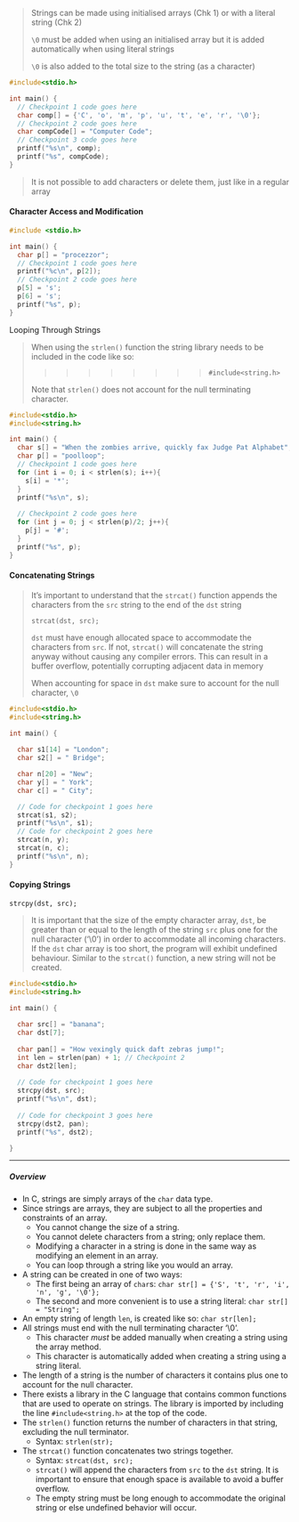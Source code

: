 
 > Strings can be made using initialised arrays (Chk 1) or with a literal string (Chk 2)
 > 
 > `\0` must be added when using an initialised array but it is added automatically when using literal strings
 > 
 > `\0` is also added to the total size to the string (as a character)


```c
#include<stdio.h>

int main() {
  // Checkpoint 1 code goes here
  char comp[] = {'C', 'o', 'm', 'p', 'u', 't', 'e', 'r', '\0'};
  // Checkpoint 2 code goes here
  char compCode[] = "Computer Code";
  // Checkpoint 3 code goes here   
  printf("%s\n", comp);   
  printf("%s", compCode);   
}
```


> It is not possible to add characters or delete them, just like in a regular array

#### Character Access and Modification

```c
#include <stdio.h>

int main() {
  char p[] = "procezzor";
  // Checkpoint 1 code goes here
  printf("%c\n", p[2]);
  // Checkpoint 2 code goes here
  p[5] = 's';
  p[6] = 's';
  printf("%s", p);
}
```


Looping Through Strings

> When using the `strlen()` function the string library needs to be included in the code like so:
> 
>>>>>>>>>`#include<string.h>`
>
>Note that `strlen()` does not account for the null terminating character.

```c
#include<stdio.h>
#include<string.h>

int main() {
  char s[] = "When the zombies arrive, quickly fax Judge Pat Alphabet";
  char p[] = "poolloop";  
  // Checkpoint 1 code goes here
  for (int i = 0; i < strlen(s); i++){
    s[i] = '*';
  }
  printf("%s\n", s);
  
  // Checkpoint 2 code goes here
  for (int j = 0; j < strlen(p)/2; j++){
    p[j] = '#';
  }
  printf("%s", p);
}
```


#### Concatenating Strings

> It’s important to understand that the `strcat()` function appends the characters from the `src` string to the end of the `dst` string
> 
>  `strcat(dst, src);`
>  
>  `dst` must have enough allocated space to accommodate the characters from `src`. If not, `strcat()` will concatenate the string anyway without causing any compiler errors. This can result in a buffer overflow, potentially corrupting adjacent data in memory
>
>When accounting for space in `dst` make sure to account for the null character, `\0`

```c
#include<stdio.h>
#include<string.h>

int main() {
    
  char s1[14] = "London";
  char s2[] = " Bridge";

  char n[20] = "New";
  char y[] = " York";
  char c[] = " City";

  // Code for checkpoint 1 goes here
  strcat(s1, s2);
  printf("%s\n", s1);
  // Code for checkpoint 2 goes here
  strcat(n, y);
  strcat(n, c);
  printf("%s\n", n);
}
```


#### Copying Strings
 
`strcpy(dst, src);`

>It is important that the size of the empty character array, `dst`, be greater than or equal to the length of the string `src` plus one for the null character (‘\0’) in order to accommodate all incoming characters. If the `dst` char array is too short, the program will exhibit undefined behaviour. Similar to the `strcat()` function, a new string will not be created.

```c
#include<stdio.h>
#include<string.h>

int main() {
  
  char src[] = "banana";
  char dst[7];
  
  char pan[] = "How vexingly quick daft zebras jump!";
  int len = strlen(pan) + 1; // Checkpoint 2
  char dst2[len];
  
  // Code for checkpoint 1 goes here
  strcpy(dst, src);
  printf("%s\n", dst);  
  
  // Code for checkpoint 3 goes here
  strcpy(dst2, pan);
  printf("%s", dst2);

}
```


---
##### Overview

- In C, strings are simply arrays of the `char` data type.
- Since strings are arrays, they are subject to all the properties and constraints of an array.
    - You cannot change the size of a string.
    - You cannot delete characters from a string; only replace them.
    - Modifying a character in a string is done in the same way as modifying an element in an array.
    - You can loop through a string like you would an array.
- A string can be created in one of two ways:
    - The first being an array of `char`s: `char str[] = {'S', 't', 'r', 'i', 'n', 'g', '\0'};`
    - The second and more convenient is to use a string literal: `char str[] = "String";`
- An empty string of length `len`, is created like so: `char str[len];`
- All strings must end with the null terminating character ‘\0’.
    - This character _must_ be added manually when creating a string using the array method.
    - This character is automatically added when creating a string using a string literal.
- The length of a string is the number of characters it contains plus one to account for the null character.
- There exists a library in the C language that contains common functions that are used to operate on strings. The library is imported by including the line `#include<string.h>` at the top of the code.
- The `strlen()` function returns the number of characters in that string, excluding the null terminator.
    - Syntax: `strlen(str);`
- The `strcat()` function concatenates two strings together.
    - Syntax: `strcat(dst, src);`
    - `strcat()` will append the characters from `src` to the `dst` string. It is important to ensure that enough space is available to avoid a buffer overflow.
    - The empty string must be long enough to accommodate the original string or else undefined behavior will occur.